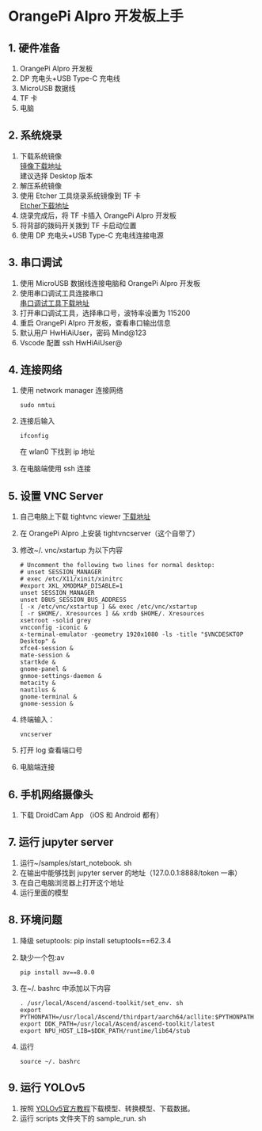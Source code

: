 # OrangePi AIpro 开发板上手

## 1. 硬件准备

1. OrangePi AIpro 开发板
2. DP 充电头+USB Type-C 充电线
3. MicroUSB 数据线
4. TF 卡
5. 电脑

## 2. 系统烧录

1. 下载系统镜像  
    [镜像下载地址](https://cloud.tsinghua.edu.cn/d/b5d368ead32f4ab9b147/)  
    建议选择 Desktop 版本
2. 解压系统镜像
3. 使用 Etcher 工具烧录系统镜像到 TF 卡  
    [Etcher下载地址](https://www.balena.io/etcher/)
4. 烧录完成后，将 TF 卡插入 OrangePi AIpro 开发板
5. 将背部的拨码开关拨到 TF 卡启动位置
6. 使用 DP 充电头+USB Type-C 充电线连接电源

## 3. 串口调试

1. 使用 MicroUSB 数据线连接电脑和 OrangePi AIpro 开发板
2. 使用串口调试工具连接串口  
    [串口调试工具下载地址](https://mobaxterm.mobatek.net/)
3. 打开串口调试工具，选择串口号，波特率设置为 115200
4. 重启 OrangePi AIpro 开发板，查看串口输出信息
5. 默认用户 HwHiAiUser，密码 Mind@123
6. Vscode 配置 ssh HwHiAiUser@<ip>

## 4. 连接网络

1. 使用 network manager 连接网络

    ```shell
    sudo nmtui
    ```

2. 连接后输入

    ```shell
    ifconfig
    ```

    在 wlan0 下找到 ip 地址

3. 在电脑端使用 ssh 连接

## 5. 设置 VNC Server

1. 自己电脑上下载 tightvnc viewer [下载地址](https://www.tightvnc.com/download.php)
2. 在 OrangePi AIpro 上安装 tightvncserver（这个自带了）
3. 修改~/. vnc/xstartup 为以下内容

    ```shell
    # Uncomment the following two lines for normal desktop:
    # unset SESSION_MANAGER
    # exec /etc/X11/xinit/xinitrc
    #export XKL_XMODMAP_DISABLE=1
    unset SESSION_MANAGER
    unset DBUS_SESSION_BUS_ADDRESS
    [ -x /etc/vnc/xstartup ] && exec /etc/vnc/xstartup
    [ -r $HOME/. Xresources ] && xrdb $HOME/. Xresources
    xsetroot -solid grey
    vncconfig -iconic &
    x-terminal-emulator -geometry 1920x1080 -ls -title "$VNCDESKTOP Desktop" &
    xfce4-session &
    mate-session &
    startkde &
    gnome-panel &
    gnmoe-settings-daemon &
    metacity &
    nautilus &
    gnome-terminal &
    gnome-session &
    ```

4. 终端输入：

    ```shell
    vncserver
    ```

5. 打开 log 查看端口号
6. 电脑端连接

## 6. 手机网络摄像头

1. 下载 DroidCam App （iOS 和 Android 都有）

## 7. 运行 jupyter server

1. 运行~/samples/start_notebook. sh
2. 在输出中能够找到 jupyter server 的地址（127.0.0.1:8888/token 一串）
3. 在自己电脑浏览器上打开这个地址
4. 运行里面的模型

## 8. 环境问题

1. 降级 setuptools: pip install setuptools==62.3.4
2. 缺少一个包:av

    ```shell
    pip install av==8.0.0
    ```

3. 在~/. bashrc 中添加以下内容

    ```shell
    . /usr/local/Ascend/ascend-toolkit/set_env. sh
    export PYTHONPATH=/usr/local/Ascend/thirdpart/aarch64/acllite:$PYTHONPATH
    export DDK_PATH=/usr/local/Ascend/ascend-toolkit/latest
    export NPU_HOST_LIB=$DDK_PATH/runtime/lib64/stub
    ```

4. 运行

    ```shell
    source ~/. bashrc
    ```

## 9. 运行 YOLOv5

1. 按照 [YOLOv5官方教程](https://gitee.com/ascend/EdgeAndRobotics/tree/master/Samples/YOLOV5Video#%E7%9B%AE%E6%A0%87%E6%A3%80%E6%B5%8Byolov5s)下载模型、转换模型、下载数据。
2. 运行 scripts 文件夹下的 sample_run. sh
